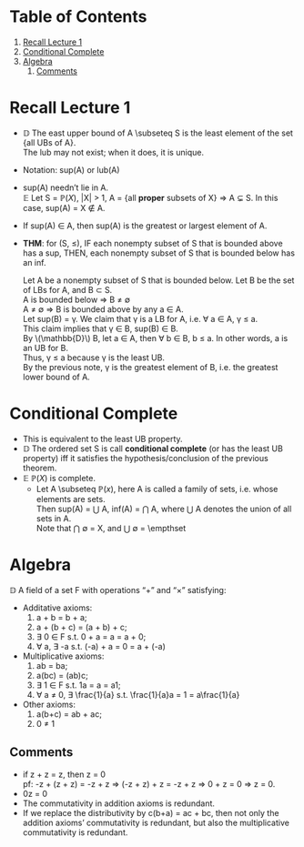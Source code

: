 
# Table of Contents

1.  [Recall Lecture 1](#org81b1858)
2.  [Conditional Complete](#orgfa1313a)
3.  [Algebra](#org5fd8503)
    1.  [Comments](#org7c31400)



<a id="org81b1858"></a>

# Recall Lecture 1

-   $\mathbb{D}$ The east upper bound of A \subseteq S is the least element of the set {all UBs of A}.  
    The lub may not exist; when it does, it is unique.
-   Notation: sup(A) or lub(A)
-   sup(A) needn&rsquo;t lie in A.  
    $\mathbb{E}$ Let S = $\mathbb{P}(X)$, |X| > 1, A = {all **proper** subsets of X} &rArr; A $\subsetneq$ S. In this case, sup(A) = X &notin; A.
-   If sup(A) &isin; A, then sup(A) is the greatest or largest element of A.
-   **THM**: for (S, &le;), IF each nonempty subset of S that is bounded above has a sup, THEN, each nonempty subset of S that is bounded below has an inf.
    
    <div class="proof" id="orgff86943">
    <p>
    Let A be a nonempty subset of S that is bounded below. Let B be the set of LBs for A, and B &sub; S.<br />
    A is bounded below &rArr; B &ne; &empty; <br />
    A &ne; &empty; &rArr; B is bounded above by any a &isin; A.<br />
    Let sup(B) = &gamma;. We claim that &gamma; is a LB for A, i.e. &forall; a &isin; A, &gamma; &le; a.<br />
    This claim implies that &gamma; &isin; B, sup(B) &isin; B.<br />
    By \(\mathbb{D}\) B, let a &isin; A, then &forall; b &isin; B, b &le; a. In other words, a is an UB for B.<br />
    Thus, &gamma; &le; a because &gamma; is the least UB.<br />
    By the previous note, &gamma; is the greatest element of B, i.e. the greatest lower bound of A.
    </p>
    
    </div>


<a id="orgfa1313a"></a>

# Conditional Complete

-   This is equivalent to the least UB property.
-   $\mathbb{D}$ The ordered set S is call **conditional complete** (or has the least UB property) iff it satisfies the hypothesis/conclusion of the previous theorem.
-   $\mathbb{E}$ $\mathbb{P}(X)$ is complete.
    -   Let A \subseteq $\mathbb{P}(x)$, here A is called a family of sets, i.e. whose elements are sets.  
        Then sup(A) = $\bigcup$ A, inf(A) = $\bigcap$ A, where $\bigcup$ A denotes the union of all sets in A.  
        Note that $\bigcap$ &empty; = X, and $\bigcup$ &empty; = \empthset


<a id="org5fd8503"></a>

# Algebra

$\mathbb{D}$ A field of a set F with operations &ldquo;+&rdquo; and &ldquo;&times;&rdquo; satisfying:

-   Additative axioms:
    1.  a + b = b + a;
    2.  a + (b + c) = (a + b) + c;
    3.  $\exists$ 0 &isin; F s.t. 0 + a = a = a + 0;
    4.  &forall; a, &exist; -a s.t. (-a) + a = 0 = a + (-a)
-   Multiplicative axioms:
    1.  ab = ba;
    2.  a(bc) = (ab)c;
    3.  &exist; 1 &isin; F s.t. 1a = a = a1;
    4.  &forall; a &ne; 0, &exist; \frac{1}{a} s.t. \frac{1}{a}a = 1 = a\frac{1}{a}
-   Other axioms:
    1.  a(b+c) = ab + ac;
    2.  0 &ne; 1


<a id="org7c31400"></a>

## Comments

-   if z + z = z, then z = 0  
    pf: -z + (z + z) = -z + z &rArr; (-z + z) + z = -z + z &rArr; 0 + z = 0 &rArr; z = 0.
-   0z = 0
-   The commutativity in addition axioms is redundant.
-   If we replace the distributivity by c(b+a) = ac + bc, then not only the addition axioms&rsquo; commutativity is redundant, but also the multiplicative commutativity is redundant.

